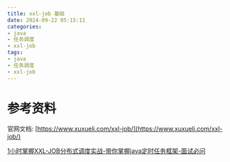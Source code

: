 ```yaml
---
title: xxl-job 基础
date: 2024-09-22 05:15:11
categories:
- java
- 任务调度
- xxl-job
tags:
- java
- 任务调度
- xxl-job
---
```


# 参考资料

官网文档: [https://www.xuxueli.com/xxl-job/](https://www.xuxueli.com/xxl-job/)

[1小时掌握XXL-JOB分布式调度实战-带你掌握java定时任务框架-面试必问](https://www.bilibili.com/video/BV1824y1G7vT)
